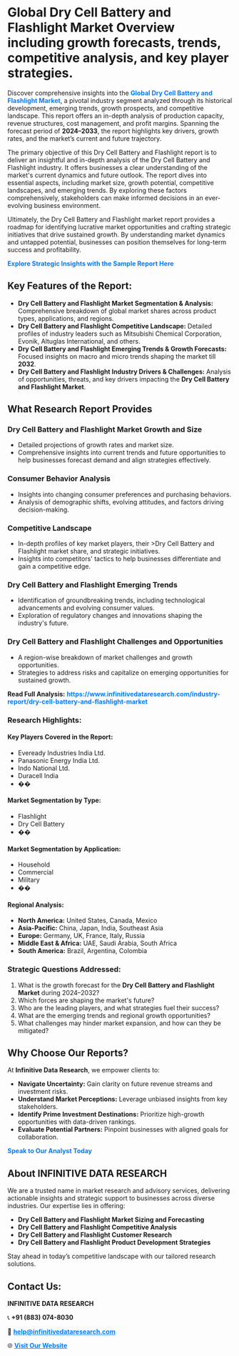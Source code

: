 <h1>Global Dry Cell Battery and Flashlight Market Overview including growth forecasts, trends, competitive analysis, and key player strategies.</h1>
<p>
Discover comprehensive insights into the 
<a href="https://www.infinitivedataresearch.com/industry-report/dry-cell-battery-and-flashlight-market" rel="dofollow" style="color: #007BFF; text-decoration: none;"><strong>Global Dry Cell Battery and Flashlight Market</strong></a>, a pivotal industry segment analyzed through its historical development, emerging trends, growth prospects, and competitive landscape. This report offers an in-depth analysis of production capacity, revenue structures, cost management, and profit margins. Spanning the forecast period of <strong>2024–2033</strong>, the report highlights key drivers, growth rates, and the market’s current and future trajectory.
</p>
<p>
The primary objective of this Dry Cell Battery and Flashlight report is to deliver an insightful and in-depth analysis of the Dry Cell Battery and Flashlight industry. It offers businesses a clear understanding of the market's current dynamics and future outlook. The report dives into essential aspects, including market size, growth potential, competitive landscapes, and emerging trends. By exploring these factors comprehensively, stakeholders can make informed decisions in an ever-evolving business environment.
</p>
<p>
Ultimately, the Dry Cell Battery and Flashlight market report provides a roadmap for identifying lucrative market opportunities and crafting strategic initiatives that drive sustained growth. By understanding market dynamics and untapped potential, businesses can position themselves for long-term success and profitability.
</p>
<p>
<a href="https://www.infinitivedataresearch.com/request-sample/reportId=109340" style="color: #007BFF; text-decoration: none;"><strong>Explore Strategic Insights with the Sample Report Here</strong></a>
</p>

<h2>Key Features of the Report:</h2>
<ul>
<li><strong>Dry Cell Battery and Flashlight Market Segmentation & Analysis:</strong> Comprehensive breakdown of global market shares across product types, applications, and regions.</li>
<li><strong>Dry Cell Battery and Flashlight Competitive Landscape:</strong> Detailed profiles of industry leaders such as Mitsubishi Chemical Corporation, Evonik, Altuglas International, and others.</li>
<li><strong>Dry Cell Battery and Flashlight Emerging Trends & Growth Forecasts:</strong> Focused insights on macro and micro trends shaping the market till <strong>2032</strong>.</li>
<li><strong>Dry Cell Battery and Flashlight Industry Drivers & Challenges:</strong> Analysis of opportunities, threats, and key drivers impacting the <strong>Dry Cell Battery and Flashlight Market</strong>.</li>
</ul>

<h2>What Research Report Provides</h2>
<h3>Dry Cell Battery and Flashlight Market Growth and Size</h3>
<ul>
<li>Detailed projections of growth rates and market size.</li>
<li>Comprehensive insights into current trends and future opportunities to help businesses forecast demand and align strategies effectively.</li>
</ul>

<h3>Consumer Behavior Analysis</h3>
<ul>
<li>Insights into changing consumer preferences and purchasing behaviors.</li>
<li>Analysis of demographic shifts, evolving attitudes, and factors driving decision-making.</li>
</ul>

<h3>Competitive Landscape</h3>
<ul>
<li>In-depth profiles of key market players, their >Dry Cell Battery and Flashlight market share, and strategic initiatives.</li>
<li>Insights into competitors' tactics to help businesses differentiate and gain a competitive edge.</li>
</ul>

<h3>Dry Cell Battery and Flashlight Emerging Trends</h3>
<ul>
<li>Identification of groundbreaking trends, including technological advancements and evolving consumer values.</li>
<li>Exploration of regulatory changes and innovations shaping the industry's future.</li>
</ul>

<h3>Dry Cell Battery and Flashlight Challenges and Opportunities</h3>
<ul>
<li>A region-wise breakdown of market challenges and growth opportunities.</li>
<li>Strategies to address risks and capitalize on emerging opportunities for sustained growth.</li>
</ul>
<p><strong>Read Full Analysis:</strong> <a href="https://www.infinitivedataresearch.com/industry-report/dry-cell-battery-and-flashlight-market" rel="dofollow" style="color: #007BFF; text-decoration: none;"><strong>https://www.infinitivedataresearch.com/industry-report/dry-cell-battery-and-flashlight-market</strong></a></p>
<h3>Research Highlights:</h3>
<h4>Key Players Covered in the Report:</h4>
<ul><li>Eveready Industries India Ltd.</li><li>Panasonic Energy India Ltd.</li><li>Indo National Ltd.</li><li>Duracell India</li><li>��</li></ul>
<h4>Market Segmentation by Type:</h4>
<ul><li>Flashlight</li><li>Dry Cell Battery</li><li>��</li></ul>
<h4>Market Segmentation by Application:</h4>
<ul><li>Household</li><li>Commercial</li><li>Military</li><li>��</li></ul>

<h4>Regional Analysis:</h4>
<ul>
<li><strong>North America:</strong> United States, Canada, Mexico</li>
<li><strong>Asia-Pacific:</strong> China, Japan, India, Southeast Asia</li>
<li><strong>Europe:</strong> Germany, UK, France, Italy, Russia</li>
<li><strong>Middle East & Africa:</strong> UAE, Saudi Arabia, South Africa</li>
<li><strong>South America:</strong> Brazil, Argentina, Colombia</li>
</ul>

<h3>Strategic Questions Addressed:</h3>
<ol>
<li>What is the growth forecast for the <strong>Dry Cell Battery and Flashlight Market</strong> during 2024–2032?</li>
<li>Which forces are shaping the market's future?</li>
<li>Who are the leading players, and what strategies fuel their success?</li>
<li>What are the emerging trends and regional growth opportunities?</li>
<li>What challenges may hinder market expansion, and how can they be mitigated?</li>
</ol>

<h2>Why Choose Our Reports?</h2>
<p>At <strong>Infinitive Data Research</strong>, we empower clients to:</p>
<ul>
<li><strong>Navigate Uncertainty:</strong> Gain clarity on future revenue streams and investment risks.</li>
<li><strong>Understand Market Perceptions:</strong> Leverage unbiased insights from key stakeholders.</li>
<li><strong>Identify Prime Investment Destinations:</strong> Prioritize high-growth opportunities with data-driven rankings.</li>
<li><strong>Evaluate Potential Partners:</strong> Pinpoint businesses with aligned goals for collaboration.</li>
</ul>
<p><a href="https://www.infinitivedataresearch.com/industry-report/dry-cell-battery-and-flashlight-market" rel="dofollow" style="color: #007BFF; text-decoration: none;"><strong>Speak to Our Analyst Today</strong></a></p>

<h2>About INFINITIVE DATA RESEARCH</h2>
<p>We are a trusted name in market research and advisory services, delivering actionable insights and strategic support to businesses across diverse industries. Our expertise lies in offering:</p>
<ul>
<li><strong>Dry Cell Battery and Flashlight Market Sizing and Forecasting</strong></li>
<li><strong>Dry Cell Battery and Flashlight Competitive Analysis</strong></li>
<li><strong>Dry Cell Battery and Flashlight Customer Research</strong></li>
<li><strong>Dry Cell Battery and Flashlight Product Development Strategies</strong></li>
</ul>
<p>Stay ahead in today’s competitive landscape with our tailored research solutions.</p>

<h2>Contact Us:</h2>
<p><strong>INFINITIVE DATA RESEARCH</strong></p>
<p>📞 <strong>+91 (883) 074-8030</strong></p>
<p>📧 <strong><a href="mailto:help@infinitivedataresearch.com" style="color: #007BFF;">help@infinitivedataresearch.com</a></strong></p>
<p>🌐 <strong><a href="https://www.infinitivedataresearch.com" rel="dofollow" style="color: #007BFF;">Visit Our Website</a></strong></p>